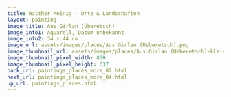 ```yaml
---
title: Walther Meinig - Orte & Landschaften
layout: painting
image_title: Aus Girlan (Überetsch)
image_info1: Aquarell, Datum unbekannt
image_info2: 34 x 44 cm
image_url: assets/images/places/Aus Girlan (Ueberetsch).png
image_thumbnail_url: assets/images/places/Aus Girlan (Ueberetsch)-klein.png
image_thumbnail_pixel_width: 830
image_thumbnail_pixel_height: 637
back_url: paintings_places_more_02.html
next_url: paintings_places_more_04.html
up_url: paintings_places.html
---
```


